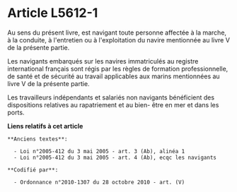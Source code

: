 # Article L5612-1

Au sens du présent livre, est navigant toute personne affectée à la marche, à la conduite, à l'entretien ou à l'exploitation
du navire mentionnée au livre V de la présente partie.

Les navigants embarqués sur les navires immatriculés au registre international français sont régis par les règles de
formation professionnelle, de santé et de sécurité au travail applicables aux marins mentionnées au livre V de la présente
partie.

Les travailleurs indépendants et salariés non navigants bénéficient des dispositions relatives au rapatriement et au bien-
être en mer et dans les ports.

**Liens relatifs à cet article**

	**Anciens textes**:

	  - Loi n°2005-412 du 3 mai 2005 - art. 3 (Ab), alinéa 1
	  - Loi n°2005-412 du 3 mai 2005 - art. 4 (Ab), ecqc les navigants

	**Codifié par**:

	  - Ordonnance n°2010-1307 du 28 octobre 2010 - art. (V)
